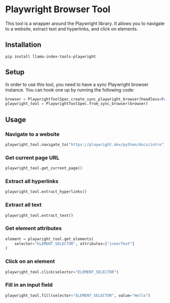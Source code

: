 # Playwright Browser Tool

This tool is a wrapper around the Playwright library. It allows you to navigate to a website, extract text and hyperlinks, and click on elements.

## Installation

```
pip install llama-index-tools-playwright
```

## Setup

In order to use this tool, you need to have a sync Playwright browser instance. You can hook one up by running the following code:

```python
browser = PlaywrightToolSpec.create_sync_playwright_browser(headless=False)
playwright_tool = PlaywrightToolSpec.from_sync_browser(browser)
```

## Usage

### Navigate to a website

```python
playwright_tool.navigate_to("https://playwright.dev/python/docs/intro")
```

### Get current page URL

```python
playwright_tool.get_current_page()
```

### Extract all hyperlinks

```python
playwright_tool.extract_hyperlinks()
```

### Extract all text

```python
playwright_tool.extract_text()
```

### Get element attributes

```python
element = playwright_tool.get_elements(
    selector="ELEMENT_SELECTOR", attributes=["innerText"]
)
```

### Click on an element

```python
playwright_tool.click(selector="ELEMENT_SELECTOR")
```

### Fill in an input field

```python
playwright_tool.fill(selector="ELEMENT_SELECTOR", value="Hello")
```

